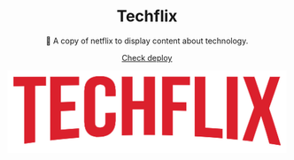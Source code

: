 <h1 align="center">Techflix</h1>
<p align="center">🎥 A copy of netflix to display content about technology.</p>
<p align="center">
  <a href="https://tech-flix.netlify.app/">Check deploy</a>
</p>

<p align="center">
  <img src="./src/assets/logo.png" width="1000">
</p>
